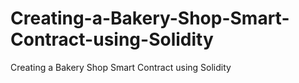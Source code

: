 # Creating-a-Bakery-Shop-Smart-Contract-using-Solidity
Creating a Bakery Shop Smart Contract using Solidity
